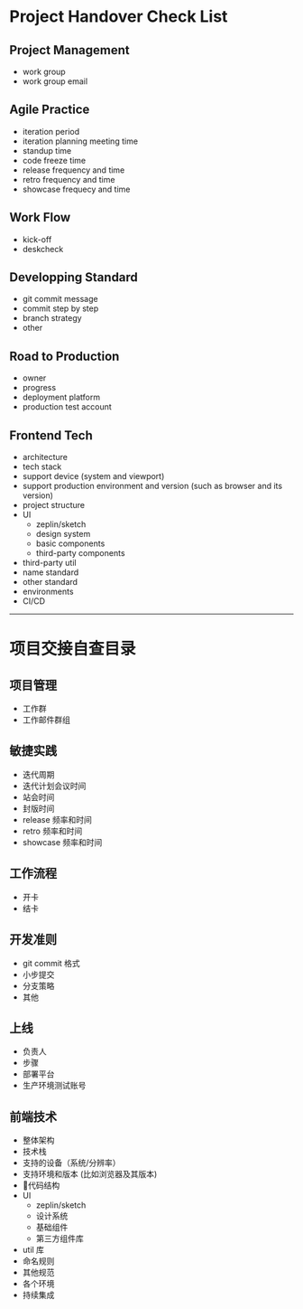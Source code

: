 # Project Handover Check List

## Project Management
- work group
- work group email

## Agile Practice
- iteration period
- iteration planning meeting time
- standup time
- code freeze time
- release frequency and time
- retro frequency and time
- showcase frequecy and time

## Work Flow
- kick-off
- deskcheck

## Developping Standard
- git commit message
- commit step by step
- branch strategy
- other

## Road to Production
- owner
- progress
- deployment platform
- production test account

## Frontend Tech
- architecture
- tech stack
- support device (system and viewport)
- support production environment and version (such as browser and its version)
- project structure
- UI
  - zeplin/sketch
  - design system
  - basic components
  - third-party components
- third-party util
- name standard
- other standard
- environments
- CI/CD


-------------------
# 项目交接自查目录

## 项目管理
- 工作群
- 工作邮件群组

## 敏捷实践
- 迭代周期
- 迭代计划会议时间
- 站会时间
- 封版时间
- release 频率和时间
- retro 频率和时间
- showcase 频率和时间

## 工作流程
- 开卡
- 结卡

## 开发准则
- git commit 格式
- 小步提交
- 分支策略
- 其他

## 上线
- 负责人
- 步骤
- 部署平台
- 生产环境测试账号

## 前端技术
- 整体架构
- 技术栈
- 支持的设备（系统/分辨率）
- 支持环境和版本 (比如浏览器及其版本)
- 代码结构
- UI
  - zeplin/sketch
  - 设计系统
  - 基础组件
  - 第三方组件库
- util 库
- 命名规则
- 其他规范
- 各个环境
- 持续集成




